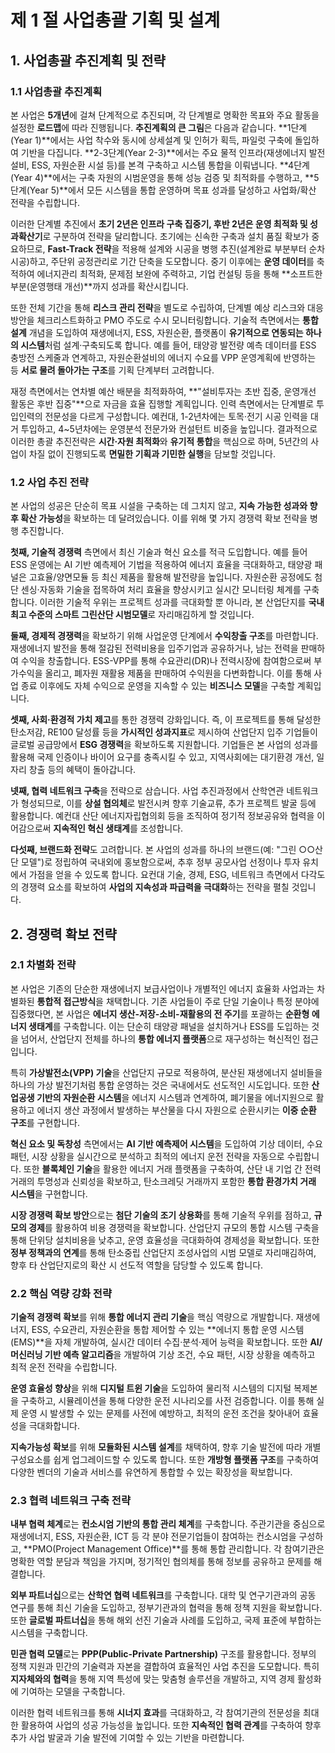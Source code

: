 # 제 1 절 사업총괄 기획 및 설계

## 1. 사업총괄 추진계획 및 전략

### 1.1 사업총괄 추진계획

본 사업은 **5개년**에 걸쳐 단계적으로 추진되며, 각 단계별로 명확한 목표와 주요 활동을 설정한 **로드맵**에 따라 진행됩니다. **추진계획의 큰 그림**은 다음과 같습니다. **1단계(Year 1)**에서는 사업 착수와 동시에 상세설계 및 인허가 획득, 파일럿 구축에 돌입하여 기반을 다집니다. **2-3단계(Year 2-3)**에서는 주요 물적 인프라(재생에너지 발전설비, ESS, 자원순환 시설 등)를 본격 구축하고 시스템 통합을 이뤄냅니다. **4단계(Year 4)**에서는 구축 자원의 시범운영을 통해 성능 검증 및 최적화를 수행하고, **5단계(Year 5)**에서 모든 시스템을 통합 운영하며 목표 성과를 달성하고 사업화/확산 전략을 수립합니다.

이러한 단계별 추진에서 **초기 2년은 인프라 구축 집중기, 후반 2년은 운영 최적화 및 성과확산기**로 구분하여 전략을 달리합니다. 초기에는 신속한 구축과 설치 품질 확보가 중요하므로, **Fast-Track 전략**을 적용해 설계와 시공을 병행 추진(설계완료 부분부터 순차 시공)하고, 주단위 공정관리로 기간 단축을 도모합니다. 중기 이후에는 **운영 데이터**를 축적하여 에너지관리 최적화, 문제점 보완에 주력하고, 기업 컨설팅 등을 통해 **소프트한 부분(운영행태 개선)**까지 성과를 확산시킵니다.

또한 전체 기간을 통해 **리스크 관리 전략**을 별도로 수립하여, 단계별 예상 리스크와 대응방안을 체크리스트화하고 PMO 주도로 수시 모니터링합니다. 기술적 측면에서는 **통합설계** 개념을 도입하여 재생에너지, ESS, 자원순환, 플랫폼이 **유기적으로 연동되는 하나의 시스템**처럼 설계·구축되도록 합니다. 예를 들어, 태양광 발전량 예측 데이터를 ESS 충방전 스케줄과 연계하고, 자원순환설비의 에너지 수요를 VPP 운영계획에 반영하는 등 **서로 물려 돌아가는 구조**를 기획 단계부터 고려합니다.

재정 측면에서는 연차별 예산 배분을 최적화하여, **"설비투자는 초반 집중, 운영개선 활동은 후반 집중"**으로 자금을 효율 집행할 계획입니다. 인력 측면에서는 단계별로 투입인력의 전문성을 다르게 구성합니다. 예컨대, 1-2년차에는 토목·전기 시공 인력을 대거 투입하고, 4~5년차에는 운영분석 전문가와 컨설턴트 비중을 높입니다. 결과적으로 이러한 총괄 추진전략은 **시간·자원 최적화**와 **유기적 통합**을 핵심으로 하며, 5년간의 사업이 차질 없이 진행되도록 **면밀한 기획과 기민한 실행**을 담보할 것입니다.

### 1.2 사업 추진 전략

본 사업의 성공은 단순히 목표 시설을 구축하는 데 그치지 않고, **지속 가능한 성과와 향후 확산 가능성**을 확보하는 데 달려있습니다. 이를 위해 몇 가지 경쟁력 확보 전략을 병행 추진합니다.

**첫째, 기술적 경쟁력** 측면에서 최신 기술과 혁신 요소를 적극 도입합니다. 예를 들어 ESS 운영에는 AI 기반 예측제어 기법을 적용하여 에너지 효율을 극대화하고, 태양광 패널은 고효율/양면모듈 등 최신 제품을 활용해 발전량을 높입니다. 자원순환 공정에도 첨단 센싱·자동화 기술을 접목하여 처리 효율을 향상시키고 실시간 모니터링 체계를 구축합니다. 이러한 기술적 우위는 프로젝트 성과를 극대화할 뿐 아니라, 본 산업단지를 **국내 최고 수준의 스마트 그린산단 시범모델**로 자리매김하게 할 것입니다.

**둘째, 경제적 경쟁력**을 확보하기 위해 사업운영 단계에서 **수익창출 구조**를 마련합니다. 재생에너지 발전을 통해 절감된 전력비용을 입주기업과 공유하거나, 남는 전력을 판매하여 수익을 창출합니다. ESS-VPP를 통해 수요관리(DR)나 전력시장에 참여함으로써 부가수익을 올리고, 폐자원 재활용 제품을 판매하여 수익원을 다변화합니다. 이를 통해 사업 종료 이후에도 자체 수익으로 운영을 지속할 수 있는 **비즈니스 모델**을 구축할 계획입니다.

**셋째, 사회·환경적 가치 제고**를 통한 경쟁력 강화입니다. 즉, 이 프로젝트를 통해 달성한 탄소저감, RE100 달성률 등을 **가시적인 성과지표**로 제시하여 산업단지 입주 기업들이 글로벌 공급망에서 **ESG 경쟁력**을 확보하도록 지원합니다. 기업들은 본 사업의 성과를 활용해 국제 인증이나 바이어 요구를 충족시킬 수 있고, 지역사회에는 대기환경 개선, 일자리 창출 등의 혜택이 돌아갑니다.

**넷째, 협력 네트워크 구축**을 전략으로 삼습니다. 사업 추진과정에서 산학연관 네트워크가 형성되므로, 이를 **상설 협의체**로 발전시켜 향후 기술교류, 추가 프로젝트 발굴 등에 활용합니다. 예컨대 산단 에너지자립협의회 등을 조직하여 정기적 정보공유와 협력을 이어감으로써 **지속적인 혁신 생태계**를 조성합니다.

**다섯째, 브랜드화 전략**도 고려합니다. 본 사업의 성과를 하나의 브랜드(예: "그린 ○○산단 모델")로 정립하여 국내외에 홍보함으로써, 추후 정부 공모사업 선정이나 투자 유치에서 가점을 얻을 수 있도록 합니다. 요컨대 기술, 경제, ESG, 네트워크 측면에서 다각도의 경쟁력 요소를 확보하여 **사업의 지속성과 파급력을 극대화**하는 전략을 펼칠 것입니다.

## 2. 경쟁력 확보 전략

### 2.1 차별화 전략

본 사업은 기존의 단순한 재생에너지 보급사업이나 개별적인 에너지 효율화 사업과는 차별화된 **통합적 접근방식**을 채택합니다. 기존 사업들이 주로 단일 기술이나 특정 분야에 집중했다면, 본 사업은 **에너지 생산-저장-소비-재활용의 전 주기**를 포괄하는 **순환형 에너지 생태계**를 구축합니다. 이는 단순히 태양광 패널을 설치하거나 ESS를 도입하는 것을 넘어서, 산업단지 전체를 하나의 **통합 에너지 플랫폼**으로 재구성하는 혁신적인 접근입니다.

특히 **가상발전소(VPP) 기술**을 산업단지 규모로 적용하여, 분산된 재생에너지 설비들을 하나의 가상 발전기처럼 통합 운영하는 것은 국내에서도 선도적인 시도입니다. 또한 **산업공생 기반의 자원순환 시스템**을 에너지 시스템과 연계하여, 폐기물을 에너지원으로 활용하고 에너지 생산 과정에서 발생하는 부산물을 다시 자원으로 순환시키는 **이중 순환 구조**를 구현합니다.

**혁신 요소 및 독창성** 측면에서는 **AI 기반 예측제어 시스템**을 도입하여 기상 데이터, 수요 패턴, 시장 상황을 실시간으로 분석하고 최적의 에너지 운전 전략을 자동으로 수립합니다. 또한 **블록체인 기술**을 활용한 에너지 거래 플랫폼을 구축하여, 산단 내 기업 간 전력 거래의 투명성과 신뢰성을 확보하고, 탄소크레딧 거래까지 포함한 **통합 환경가치 거래 시스템**을 구현합니다.

**시장 경쟁력 확보 방안**으로는 **첨단 기술의 조기 상용화**를 통해 기술적 우위를 점하고, **규모의 경제**를 활용하여 비용 경쟁력을 확보합니다. 산업단지 규모의 통합 시스템 구축을 통해 단위당 설치비용을 낮추고, 운영 효율성을 극대화하여 경제성을 확보합니다. 또한 **정부 정책과의 연계**를 통해 탄소중립 산업단지 조성사업의 시범 모델로 자리매김하여, 향후 타 산업단지로의 확산 시 선도적 역할을 담당할 수 있도록 합니다.

### 2.2 핵심 역량 강화 전략

**기술적 경쟁력 확보**를 위해 **통합 에너지 관리 기술**을 핵심 역량으로 개발합니다. 재생에너지, ESS, 수요관리, 자원순환을 통합 제어할 수 있는 **에너지 통합 운영 시스템(EMS)**을 자체 개발하여, 실시간 데이터 수집·분석·제어 능력을 확보합니다. 또한 **AI/머신러닝 기반 예측 알고리즘**을 개발하여 기상 조건, 수요 패턴, 시장 상황을 예측하고 최적 운전 전략을 수립합니다.

**운영 효율성 향상**을 위해 **디지털 트윈 기술**을 도입하여 물리적 시스템의 디지털 복제본을 구축하고, 시뮬레이션을 통해 다양한 운전 시나리오를 사전 검증합니다. 이를 통해 실제 운영 시 발생할 수 있는 문제를 사전에 예방하고, 최적의 운전 조건을 찾아내어 효율성을 극대화합니다.

**지속가능성 확보**를 위해 **모듈화된 시스템 설계**를 채택하여, 향후 기술 발전에 따라 개별 구성요소를 쉽게 업그레이드할 수 있도록 합니다. 또한 **개방형 플랫폼 구조**를 구축하여 다양한 벤더의 기술과 서비스를 유연하게 통합할 수 있는 확장성을 확보합니다.

### 2.3 협력 네트워크 구축 전략

**내부 협력 체계**로는 **컨소시엄 기반의 통합 관리 체계**를 구축합니다. 주관기관을 중심으로 재생에너지, ESS, 자원순환, ICT 등 각 분야 전문기업들이 참여하는 컨소시엄을 구성하고, **PMO(Project Management Office)**를 통해 통합 관리합니다. 각 참여기관은 명확한 역할 분담과 책임을 가지며, 정기적인 협의체를 통해 정보를 공유하고 문제를 해결합니다.

**외부 파트너십**으로는 **산학연 협력 네트워크**를 구축합니다. 대학 및 연구기관과의 공동 연구를 통해 최신 기술을 도입하고, 정부기관과의 협력을 통해 정책 지원을 확보합니다. 또한 **글로벌 파트너십**을 통해 해외 선진 기술과 사례를 도입하고, 국제 표준에 부합하는 시스템을 구축합니다.

**민관 협력 모델**로는 **PPP(Public-Private Partnership)** 구조를 활용합니다. 정부의 정책 지원과 민간의 기술력과 자본을 결합하여 효율적인 사업 추진을 도모합니다. 특히 **지자체와의 협력**을 통해 지역 특성에 맞는 맞춤형 솔루션을 개발하고, 지역 경제 활성화에 기여하는 모델을 구축합니다.

이러한 협력 네트워크를 통해 **시너지 효과**를 극대화하고, 각 참여기관의 전문성을 최대한 활용하여 사업의 성공 가능성을 높입니다. 또한 **지속적인 협력 관계**를 구축하여 향후 추가 사업 발굴과 기술 발전에 기여할 수 있는 기반을 마련합니다.
